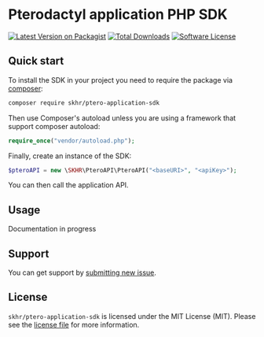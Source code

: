 # Pterodactyl application PHP SDK
[![Latest Version on Packagist][ico-version]][link-packagist]
[![Total Downloads][ico-downloads]][link-downloads]
[![Software License][ico-license]](LICENSE.md)

## Quick start

To install the SDK in your project you need to require the package via [composer](http://getcomposer.org):

```bash
composer require skhr/ptero-application-sdk
```

Then use Composer's autoload unless you are using a framework that support composer autoload:

```php
require_once("vendor/autoload.php");
```

Finally, create an instance of the SDK:

```php
$pteroAPI = new \SKHR\PteroAPI\PteroAPI("<baseURI>", "<apiKey>");
```

You can then call the application API.

## Usage

Documentation in progress

## Support

You can get support by [submitting new issue](https://github.com/Loyto-SKHR/ptero-application-sdk/issues/new).

## License

`skhr/ptero-application-sdk` is licensed under the MIT License (MIT). 
Please see the [license file](LICENSE.md) for more information.

[ico-version]: https://img.shields.io/packagist/v/skhr/ptero-application-sdk.svg
[ico-downloads]: https://img.shields.io/packagist/dt/skhr/ptero-application-sdk.svg
[ico-license]: https://img.shields.io/badge/license-MIT-green.svg

[link-packagist]: https://packagist.org/packages/skhr/ptero-application-sdk
[link-downloads]: https://packagist.org/packages/skhr/ptero-application-sdk
